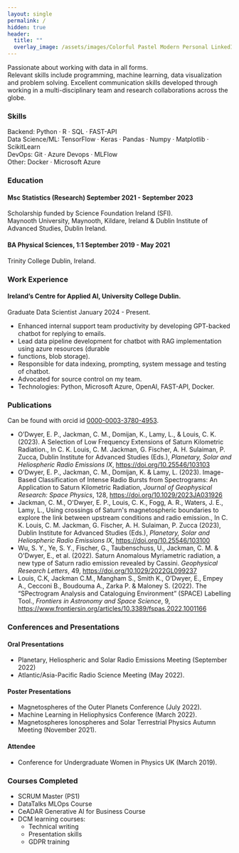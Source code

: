 ```yaml
---
layout: single
permalink: /
hidden: true
header:
  title: ""
  overlay_image: /assets/images/Colorful Pastel Modern Personal LinkedIn Banner (1584 x 200 px).png
---
```


Passionate about working with data in all forms.\
Relevant skills include programming, machine learning,
data visualization and problem solving. Excellent communication skills developed through working in a multi-disciplinary team and research collaborations across the globe.
### Skills
Backend: Python · R · SQL · FAST-API\
Data Science/ML: TensorFlow · Keras · Pandas · Numpy · Matplotlib · ScikitLearn\
DevOps: Git · Azure Devops · MLFlow\
Other: Docker · Microsoft Azure

### Education 
#### Msc Statistics (Research) September 2021 - September 2023
Scholarship funded by Science Foundation Ireland (SFI).\
Maynooth University, Maynooth, Kildare, Ireland & Dublin Institute of Advanced Studies, Dublin Ireland.
#### BA Physical Sciences, 1:1 September 2019 - May 2021
Trinity College Dublin, Ireland.

### Work Experience
#### Ireland’s Centre for Applied AI, University College Dublin.
Graduate Data Scientist January 2024 - Present.
- Enhanced internal support team productivity by developing GPT-backed chatbot for replying to emails.
- Lead data pipeline development for chatbot with RAG implementation using azure resources (durable
- functions, blob storage).
- Responsible for data indexing, prompting, system message and testing of chatbot.
- Advocated for source control on my team.
- Technologies: Python, Microsoft Azure, OpenAI, FAST-API, Docker.
  
### Publications
Can be found with orcid id [0000-0003-3780-4953](https://orcid.org/0000-0003-3780-4953).
- O’Dwyer, E. P., Jackman, C. M., Domijan, K., Lamy, L., & Louis, C. K. (2023). A Selection of Low Frequency Extensions of Saturn Kilometric Radiation., In C. K. Louis, C. M. Jackman, G. Fischer, A. H. Sulaiman, P. Zucca, Dublin Institute for Advanced Studies (Eds.), *Planetary, Solar and Heliospheric Radio Emissions IX*, https://doi.org/10.25546/103103
- O’Dwyer, E. P., Jackman, C. M., Domijan, K. & Lamy, L. (2023). Image-Based Classification of Intense Radio Bursts from Spectrograms: An Application to Saturn Kilometric Radiation, *Journal of Geophysical Research: Space Physics*, 128, https://doi.org/10.1029/2023JA031926
- Jackman, C. M., O'Dwyer, E. P., Louis, C. K., Fogg, A. R., Waters, J. E., Lamy, L., Using crossings of Saturn's magnetospheric boundaries to explore the link between upstream conditions and radio emission., In C. K. Louis, C. M. Jackman, G. Fischer, A. H. Sulaiman, P. Zucca (2023), Dublin Institute for Advanced Studies (Eds.), *Planetary, Solar and Heliospheric Radio Emissions IX*, https://doi.org/10.25546/103100
- Wu, S. Y., Ye, S. Y., Fischer, G., Taubenschuss, U., Jackman, C. M. & O'Dwyer, E., et al. (2022). Saturn Anomalous Myriametric radiation, a new type of Saturn radio emission revealed by Cassini. *Geophysical Research Letters*, 49, https://doi.org/10.1029/2022GL099237
- Louis, C.K, Jackman C.M., Mangham S., Smith K., O’Dwyer, E., Empey A., Cecconi B., Boudouma A., Zarka P. & Maloney S. (2022). The “SPectrogram Analysis and Cataloguing Environment” (SPACE) Labelling Tool., *Frontiers in Astronomy and Space Science*, 9, https://www.frontiersin.org/articles/10.3389/fspas.2022.1001166

### Conferences and Presentations
#### Oral Presentations
- Planetary, Heliospheric and Solar Radio Emissions Meeting (September 2022)
- Atlantic/Asia-Pacific Radio Science Meeting (May 2022).
#### Poster Presentations
- Magnetospheres of the Outer Planets Conference (July 2022).
- Machine Learning in Heliophysics Conference (March 2022).
- Magnetospheres Ionospheres and Solar Terrestrial Physics Autumn Meeting (November 2021).
#### Attendee
- Conference for Undergraduate Women in Physics UK (March 2019).
### Courses Completed
- SCRUM Master (PS1)
- DataTalks MLOps Course
- CeADAR Generative AI for Business Course
- DCM learning courses:
  - Technical writing
  - Presentation skills
  - GDPR training

